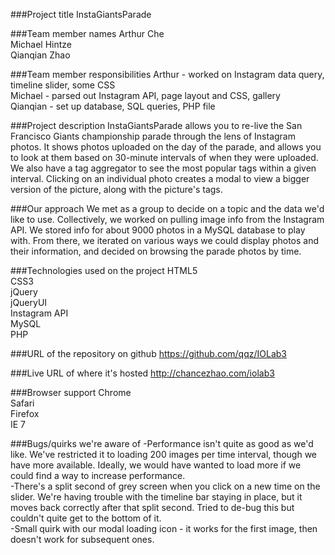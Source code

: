 ###Project title
InstaGiantsParade

###Team member names
Arthur Che  
Michael Hintze  
Qianqian Zhao

###Team member responsibilities
Arthur - worked on Instagram data query, timeline slider, some CSS  
Michael - parsed out Instagram API, page layout and CSS, gallery  
Qianqian - set up database, SQL queries, PHP file

###Project description
InstaGiantsParade allows you to re-live the San Francisco Giants championship parade through the lens of Instagram photos. It shows photos uploaded on the day of the parade, and allows you to look at them based on 30-minute intervals of when they were uploaded. We also have a tag aggregator to see the most popular tags within a given interval. Clicking on an individual photo creates a modal to view a bigger version of the picture, along with the picture's tags. 

###Our approach
We met as a group to decide on a topic and the data we'd like to use. Collectively, we worked on pulling image info from the Instagram API. We stored info for about 9000 photos in a MySQL database to play with. From there, we iterated on various ways we could display photos and their information, and decided on browsing the parade photos by time.

###Technologies used on the project
HTML5  
CSS3  
jQuery  
jQueryUI  
Instagram API  
MySQL  
PHP  

###URL of the repository on github
https://github.com/qqz/IOLab3

###Live URL of where it's hosted
http://chancezhao.com/iolab3

###Browser support
Chrome  
Safari  
Firefox  
IE 7  

###Bugs/quirks we're aware of
-Performance isn't quite as good as we'd like. We've restricted it to loading 200 images per time interval, though we have more available. Ideally, we would have wanted to load more if we could find a way to increase performance.  
-There's a split second of grey screen when you click on a new time on the slider. We're having trouble with the timeline bar staying in place, but it moves back correctly after that split second. Tried to de-bug this but couldn't quite get to the bottom of it.  
-Small quirk with our modal loading icon - it works for the first image, then doesn't work for subsequent ones.